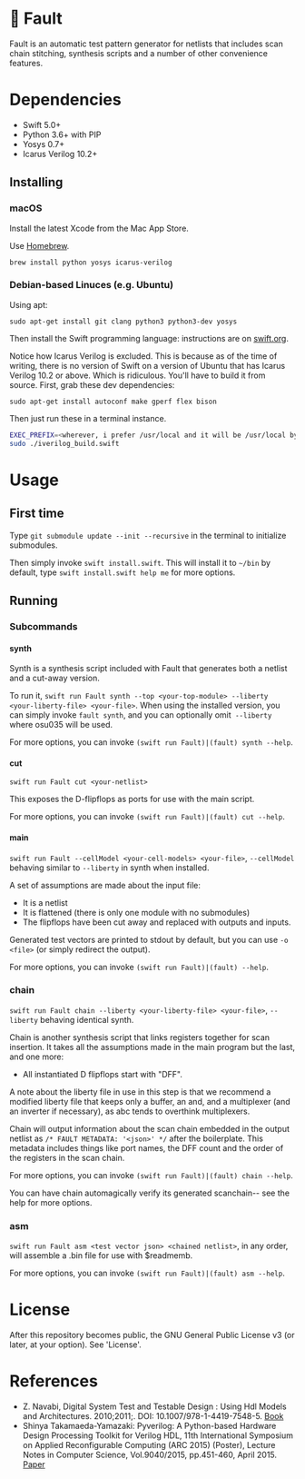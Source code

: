 # 🧪 Fault
Fault is an automatic test pattern generator for netlists that includes scan chain stitching, synthesis scripts and a number of other convenience features.

# Dependencies
* Swift 5.0+
* Python 3.6+ with PIP
* Yosys 0.7+
* Icarus Verilog 10.2+

## Installing
### macOS
Install the latest Xcode from the Mac App Store.

Use [Homebrew](https://brew.sh).

`brew install python yosys icarus-verilog`

### Debian-based Linuces (e.g. Ubuntu)
Using apt:

`sudo apt-get install git clang python3 python3-dev yosys`

Then install the Swift programming language: instructions are on [swift.org](https://swift.org/download/#using-downloads).

Notice how Icarus Verilog is excluded. This is because as of the time of writing, there is no version of Swift on a version of Ubuntu that has Icarus Verilog 10.2 or above. Which is ridiculous. You'll have to build it from source. First, grab these dev dependencies:

`sudo apt-get install autoconf make gperf flex bison`

Then just run these in a terminal instance.

```bash
EXEC_PREFIX=<wherever, i prefer /usr/local and it will be /usr/local by default but you do you>
sudo ./iverilog_build.swift
```

# Usage
## First time
Type `git submodule update --init --recursive` in the terminal to initialize submodules.

Then simply invoke `swift install.swift`. This will install it to `~/bin` by default, type `swift install.swift help me` for more options.

## Running
### Subcommands
#### synth
Synth is a synthesis script included with Fault that generates both a netlist and a cut-away version.

To run it, `swift run Fault synth --top <your-top-module> --liberty <your-liberty-file> <your-file>`. When using the installed version, you can simply invoke `fault synth`, and you can optionally omit` --liberty` where osu035 will be used.

For more options, you can invoke `(swift run Fault)|(fault) synth --help`.

#### cut
`swift run Fault cut <your-netlist>`

This exposes the D-flipflops as ports for use with the main script.

For more options, you can invoke `(swift run Fault)|(fault) cut --help`.

#### main
`swift run Fault --cellModel <your-cell-models> <your-file>`, `--cellModel` behaving similar to `--liberty` in synth when installed.

A set of assumptions are made about the input file:
* It is a netlist
* It is flattened (there is only one module with no submodules)
* The flipflops have been cut away and replaced with outputs and inputs.

Generated test vectors are printed to stdout by default, but you can use `-o <file>` (or simply redirect the output).

For more options, you can invoke `(swift run Fault)|(fault) --help`.

### chain
`swift run Fault chain --liberty <your-liberty-file> <your-file>`, `--liberty` behaving identical synth.

Chain is another synthesis script that links registers together for scan insertion. It takes all the assumptions made in the main program but the last, and one more:
* All instantiated D flipflops start with "DFF".

A note about the liberty file in use in this step is that we recommend a modified liberty file that keeps only a buffer, an and, and a multiplexer (and an inverter if necessary), as abc tends to overthink multiplexers.

Chain will output information about the scan chain embedded in the output netlist as `/* FAULT METADATA: '<json>' */` after the boilerplate. This metadata includes things like port names, the DFF count and the order of the registers in the scan chain.

For more options, you can invoke `(swift run Fault)|(fault) chain --help`.

You can have chain automagically verify its generated scanchain-- see the help for more options.

### asm
`swift run Fault asm <test vector json> <chained netlist>`, in any order, will assemble a .bin file for use with $readmemb.

For more options, you can invoke `(swift run Fault)|(fault) asm --help`.

# License
After this repository becomes public, the GNU General Public License v3 (or later, at your option). See 'License'.

# References
- Z. Navabi, Digital System Test and Testable Design : Using Hdl Models and Architectures. 2010;2011;. DOI: 10.1007/978-1-4419-7548-5.
[Book](https://ieeexplore.ieee.org/book/5266057)
- Shinya Takamaeda-Yamazaki: Pyverilog: A Python-based Hardware Design Processing Toolkit for Verilog HDL, 11th International Symposium on Applied Reconfigurable Computing (ARC 2015) (Poster), Lecture Notes in Computer Science, Vol.9040/2015, pp.451-460, April 2015.
[Paper](http://link.springer.com/chapter/10.1007/978-3-319-16214-0_42)